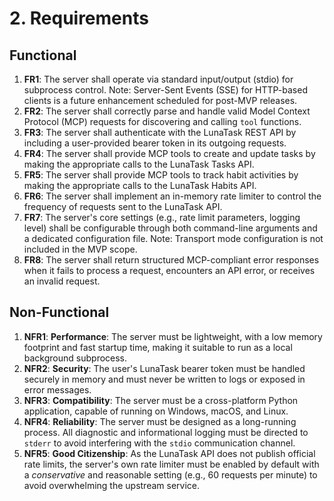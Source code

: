 # 2. Requirements

## Functional

1.  **FR1**: The server shall operate via standard input/output (stdio) for subprocess control. Note: Server-Sent Events (SSE) for HTTP-based clients is a future enhancement scheduled for post-MVP releases.
2.  **FR2**: The server shall correctly parse and handle valid Model Context Protocol (MCP) requests for discovering and calling `tool` functions.
3.  **FR3**: The server shall authenticate with the LunaTask REST API by including a user-provided bearer token in its outgoing requests.
4.  **FR4**: The server shall provide MCP tools to create and update tasks by making the appropriate calls to the LunaTask Tasks API.
5.  **FR5**: The server shall provide MCP tools to track habit activities by making the appropriate calls to the LunaTask Habits API.
6.  **FR6**: The server shall implement an in-memory rate limiter to control the frequency of requests sent to the LunaTask API.
7.  **FR7**: The server's core settings (e.g., rate limit parameters, logging level) shall be configurable through both command-line arguments and a dedicated configuration file. Note: Transport mode configuration is not included in the MVP scope.
8.  **FR8**: The server shall return structured MCP-compliant error responses when it fails to process a request, encounters an API error, or receives an invalid request.

## Non-Functional

1.  **NFR1**: **Performance**: The server must be lightweight, with a low memory footprint and fast startup time, making it suitable to run as a local background subprocess.
2.  **NFR2**: **Security**: The user's LunaTask bearer token must be handled securely in memory and must never be written to logs or exposed in error messages.
3.  **NFR3**: **Compatibility**: The server must be a cross-platform Python application, capable of running on Windows, macOS, and Linux.
4.  **NFR4**: **Reliability**: The server must be designed as a long-running process. All diagnostic and informational logging must be directed to `stderr` to avoid interfering with the `stdio` communication channel.
5.  **NFR5**: **Good Citizenship**: As the LunaTask API does not publish official rate limits, the server's own rate limiter must be enabled by default with a *conservative* and reasonable setting (e.g., 60 requests per minute) to avoid overwhelming the upstream service.
